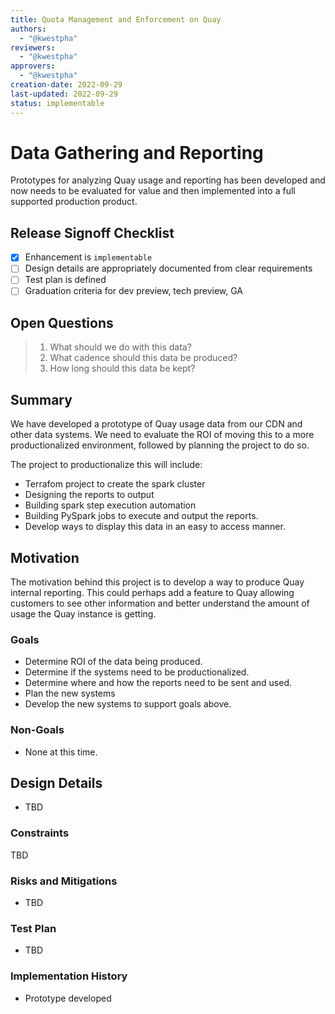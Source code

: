 ```yaml
---
title: Quota Management and Enforcement on Quay
authors:
  - "@kwestpha"
reviewers:
  - "@kwestpha"
approvers:
  - "@kwestpha"
creation-date: 2022-09-29
last-updated: 2022-09-29
status: implementable
---
```


# Data Gathering and Reporting

Prototypes for analyzing Quay usage and reporting has been developed and now needs to be evaluated for value and then implemented into a full supported production product. 

## Release Signoff Checklist

- [x] Enhancement is `implementable`
- [ ] Design details are appropriately documented from clear requirements
- [ ] Test plan is defined
- [ ] Graduation criteria for dev preview, tech preview, GA

## Open Questions

 > 1. What should we do with this data? 
 > 2. What cadence should this data be produced?
 > 3. How long should this data be kept?

## Summary

We have developed a prototype of Quay usage data from our CDN and other data systems. We need to evaluate the ROI of moving this to a more productionalized environment, followed by planning the project to do so. 

The project to productionalize this will include: 
* Terrafom project to create the spark cluster
* Designing the reports to output
* Building spark step execution automation
* Building PySpark jobs to execute and output the reports. 
* Develop ways to display this data in an easy to access manner. 

## Motivation

The motivation behind this project is to develop a way to produce Quay internal reporting. This could perhaps add a feature to Quay allowing customers to see other information and better understand the amount of usage the Quay instance is getting. 

### Goals

* Determine ROI of the data being produced. 
* Determine if the systems need to be productionalized.
* Determine where and how the reports need to be sent and used.  
* Plan the new systems 
* Develop the new systems to support goals above. 

### Non-Goals

* None at this time. 

## Design Details

* TBD

### Constraints

TBD

### Risks and Mitigations

* TBD

### Test Plan

* TBD

### Implementation History

* Prototype developed
